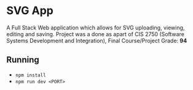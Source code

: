 # SVG App
A Full Stack Web application which allows for SVG uploading, viewing, editing and saving. Project was a done as apart of CIS 2750 (Software Systems Development and Integration), Final Course/Project Grade: __94__

## Running
- `npm install`
- `npm run dev <PORT>`
